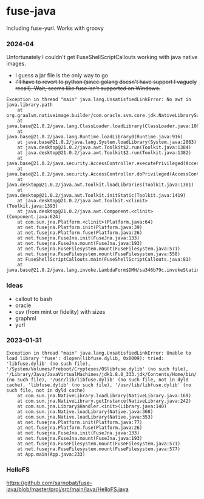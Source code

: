 # fuse-java
Including fuse-yurl. Works with groovy

### 2024-04

Unfortunately I couldn't get FuseShellScriptCallouts working with java native images. 
* I guess a jar file is the only way to go
* ~~I'll have to revert to python (since golang doesn't have support I vaguely recall). Wait, seems like fuse isn't supported on Windows.~~
```
Exception in thread "main" java.lang.UnsatisfiedLinkError: No awt in java.library.path
	at org.graalvm.nativeimage.builder/com.oracle.svm.core.jdk.NativeLibrarySupport.loadLibraryRelative(NativeLibrarySupport.java:136)
	at java.base@21.0.2/java.lang.ClassLoader.loadLibrary(ClassLoader.java:106)
	at java.base@21.0.2/java.lang.Runtime.loadLibrary0(Runtime.java:916)
	at java.base@21.0.2/java.lang.System.loadLibrary(System.java:2063)
	at java.desktop@21.0.2/java.awt.Toolkit$2.run(Toolkit.java:1384)
	at java.desktop@21.0.2/java.awt.Toolkit$2.run(Toolkit.java:1382)
	at java.base@21.0.2/java.security.AccessController.executePrivileged(AccessController.java:129)
	at java.base@21.0.2/java.security.AccessController.doPrivileged(AccessController.java:319)
	at java.desktop@21.0.2/java.awt.Toolkit.loadLibraries(Toolkit.java:1381)
	at java.desktop@21.0.2/java.awt.Toolkit.initStatic(Toolkit.java:1419)
	at java.desktop@21.0.2/java.awt.Toolkit.<clinit>(Toolkit.java:1393)
	at java.desktop@21.0.2/java.awt.Component.<clinit>(Component.java:624)
	at com.sun.jna.Platform.<clinit>(Platform.java:64)
	at net.fusejna.Platform.init(Platform.java:39)
	at net.fusejna.Platform.fuse(Platform.java:26)
	at net.fusejna.FuseJna.init(FuseJna.java:133)
	at net.fusejna.FuseJna.mount(FuseJna.java:193)
	at net.fusejna.FuseFilesystem.mount(FuseFilesystem.java:571)
	at net.fusejna.FuseFilesystem.mount(FuseFilesystem.java:558)
	at FuseShellScriptCallouts.main(FuseShellScriptCallouts.java:81)
	at java.base@21.0.2/java.lang.invoke.LambdaForm$DMH/sa346b79c.invokeStaticInit(LambdaForm$DMH)
```

### Ideas
* callout to bash
* oracle
* csv (from mint or fidelity) with sizes
* graphml
* yurl

### 2023-01-31
```
Exception in thread "main" java.lang.UnsatisfiedLinkError: Unable to load library 'fuse': dlopen(libfuse.dylib, 0x0009): tried: 'libfuse.dylib' (no such file), '/System/Volumes/Preboot/Cryptexes/OSlibfuse.dylib' (no such file), '/Library/Java/JavaVirtualMachines/jdk1.8.0_333.jdk/Contents/Home/bin/./libfuse.dylib' (no such file), '/usr/lib/libfuse.dylib' (no such file, not in dyld cache), 'libfuse.dylib' (no such file), '/usr/lib/libfuse.dylib' (no such file, not in dyld cache)
	at com.sun.jna.NativeLibrary.loadLibrary(NativeLibrary.java:169)
	at com.sun.jna.NativeLibrary.getInstance(NativeLibrary.java:242)
	at com.sun.jna.Library$Handler.<init>(Library.java:140)
	at com.sun.jna.Native.loadLibrary(Native.java:368)
	at com.sun.jna.Native.loadLibrary(Native.java:353)
	at net.fusejna.Platform.init(Platform.java:77)
	at net.fusejna.Platform.fuse(Platform.java:26)
	at net.fusejna.FuseJna.init(FuseJna.java:133)
	at net.fusejna.FuseJna.mount(FuseJna.java:193)
	at net.fusejna.FuseFilesystem.mount(FuseFilesystem.java:571)
	at net.fusejna.FuseFilesystem.mount(FuseFilesystem.java:577)
	at App.main(App.java:233)
```
### HelloFS

https://github.com/sarnobat/fuse-java/blob/master/proj/src/main/java/HelloFS.java
